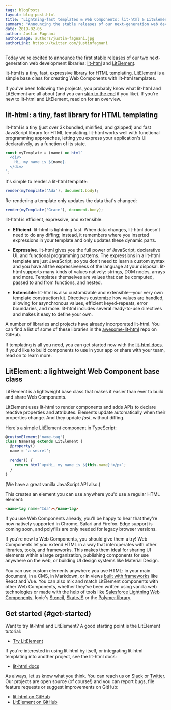 ```yaml
---
tags: blogPosts
layout: blog-post.html
title: "Lightning-fast templates & Web Components: lit-html & LitElement"
summary: "Announcing the stable releases of our next-generation web development libraries."
date: 2019-02-05
author: Justin Fagnani
authorImage: authors/justin-fagnani.jpg
authorLink: https://twitter.com/justinfagnani
---
```


<div id="preamble">

Today we're excited to announce the first stable releases of our two
next-generation web development libraries:
[lit-html](https://lit-html.polymer-project.org) and
[LitElement](https://lit-element.polymer-project.org/).

lit-html is a tiny, fast, expressive library for HTML templating. LitElement is
a simple base class for creating Web Components with lit-html templates.

If you've been following the projects, you probably know what lit-html and
LitElement are all about (and you can [skip to the end](#get-started) if you
like). If you're new to lit-html and LitElement, read on for an overview.

</div>

## lit-html: a tiny, fast library for HTML templating

lit-html is a tiny (just over 3k bundled, minified, and gzipped) and fast
JavaScript library for HTML templating. lit-html works well with functional
programming approaches, letting you express your application's UI declaratively,
as a function of its state.

```js
const myTemplate = (name) => html`
  <div>
    Hi, my name is ${name}.
  </div>
`;
```

It's simple to render a lit-html template:

```js
render(myTemplate('Ada'), document.body);
```

Re-rendering a template only updates the data that's changed:

```js
render(myTemplate('Grace'), document.body);
```

lit-html is efficient, expressive, and extensible:

*   **Efficient**. lit-html is lightning fast. When data changes, lit-html
    doesn't need to do any diffing; instead, it remembers where you inserted
    expressions in your template and only updates these dynamic parts.

*   **Expressive**. lit-html gives you the full power of JavaScript, declarative
    UI, and functional programming patterns. The expressions in a lit-html
    template are just JavaScript, so you don't need to learn a custom syntax and
    you have all the expressiveness of the language at your disposal. lit-html
    supports many kinds of values natively: strings, DOM nodes, arrays and more.
    Templates themselves are values that can be computed, passed to and from
    functions, and nested.

*   **Extensible**: lit-html is also customizable and extensible—your very own
    template construction kit. Directives customize how values are handled,
    allowing for asynchronous values, efficient keyed-repeats, error boundaries,
    and more. lit-html includes several ready-to-use directives and makes it
    easy to define your own.

A number of libraries and projects have already incorporated lit-html. You can
find a list of some of these libraries in the
[awesome-lit-html](https://github.com/web-padawan/awesome-lit-html) repo on
GitHub.

If templating is all you need, you can get started now with the [lit-html
docs](https://lit-html.polymer-project.org/). If you'd like to build components
to use in your app or share with your team, read on to learn more.

## LitElement: a lightweight Web Component base class

LitElement is a lightweight base class that makes it easier than ever to build
and share Web Components.

LitElement uses lit-html to render components and adds APIs to declare reactive
properties and attributes. Elements update automatically when their properties
change. And they update _fast_, without diffing.

Here's a simple LitElement component in TypeScript:

```ts
@customElement('name-tag')
class NameTag extends LitElement {
  @property()
  name = 'a secret';

  render() {
    return html`<p>Hi, my name is ${this.name}!</p>`;
  }
}
```

(We have a great vanilla JavaScript API also.)

This creates an element you can use anywhere you'd use a regular HTML element:

```html
<name-tag name="Ida"></name-tag>
```

If you use Web Components already, you'll be happy to hear that they're now
natively supported in Chrome, Safari and Firefox. Edge support is coming soon,
and polyfills are only needed for legacy browser versions.

If you're new to Web Components, you should give them a try! Web Components let
you extend HTML in a way that interoperates with other libraries, tools, and
frameworks. This makes them ideal for sharing UI elements within a large
organization, publishing components for use anywhere on the web, or building UI
design systems like Material Design.

You can use custom elements anywhere you use HTML: in your main document, in a
CMS, in Markdown, or in views [built with
frameworks](https://custom-elements-everywhere.com/) like React and Vue. You can
also mix and match LitElement components with other Web Components, whether
they've been written using vanilla web technologies or made with the help of
tools like [Salesforce Lightning Web
Components](https://developer.salesforce.com/blogs/2018/12/introducing-lightning-web-components.html),
Ionic's [Stencil](https://stenciljs.com/),
[SkateJS](https://skatejs.netlify.com/) or the [Polymer
library](https://polymer-library.polymer-project.org).

## Get started {#get-started}

Want to try lit-html and LitElement? A good starting point is the LitElement
tutorial:

* [Try LitElement](https://lit-element.polymer-project.org/try)

If you're interested in using lit-html by itself, or integrating lit-html
templating into another project, see the lit-html docs:

* [lit-html docs](https://lit-html.polymer-project.org/)

As always, let us know what you think. You can reach us on
[Slack](https://www.polymer-project.org/slack-invite) or [Twitter](https://twitter.com/polymer). Our projects
are open source (of course!) and you can report bugs, file feature requests or
suggest improvements on GitHub:

* [lit-html on GitHub](https://github.com/Polymer/lit-html)
* [LitElement on GitHub](https://github.com/Polymer/lit-element)
